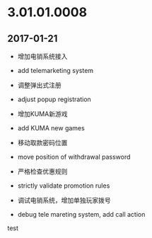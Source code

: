 3.01.01.0008
========

2017-01-21
---------

* 增加电销系统接入
* add telemarketing system

* 调整弹出式注册
* adjust popup registration

* 增加KUMA新游戏
* add KUMA new games

* 移动取款密码位置
* move position of withdrawal password

* 严格检查优惠规则
* strictly validate promotion rules

* 调试电销系统，增加单独玩家拨号
* debug tele mareting system, add call action

test


